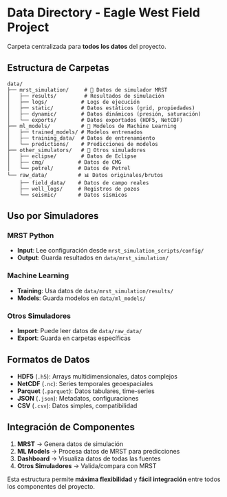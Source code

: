 # Data Directory - Eagle West Field Project

Carpeta centralizada para **todos los datos** del proyecto.

## Estructura de Carpetas

```
data/
├── mrst_simulation/     # 🎯 Datos de simulador MRST
│   ├── results/         # Resultados de simulación
│   ├── logs/           # Logs de ejecución
│   ├── static/         # Datos estáticos (grid, propiedades)
│   ├── dynamic/        # Datos dinámicos (presión, saturación)
│   └── exports/        # Datos exportados (HDF5, NetCDF)
├── ml_models/          # 🤖 Modelos de Machine Learning
│   ├── trained_models/ # Modelos entrenados
│   ├── training_data/  # Datos de entrenamiento
│   └── predictions/    # Predicciones de modelos
├── other_simulators/   # 🔧 Otros simuladores
│   ├── eclipse/        # Datos de Eclipse
│   ├── cmg/           # Datos de CMG
│   └── petrel/        # Datos de Petrel
└── raw_data/          # 📊 Datos originales/brutos
    ├── field_data/    # Datos de campo reales
    ├── well_logs/     # Registros de pozos
    └── seismic/       # Datos sísmicos
```

## Uso por Simuladores

### MRST Python
- **Input**: Lee configuración desde `mrst_simulation_scripts/config/`
- **Output**: Guarda resultados en `data/mrst_simulation/`

### Machine Learning
- **Training**: Usa datos de `data/mrst_simulation/results/`
- **Models**: Guarda modelos en `data/ml_models/`

### Otros Simuladores
- **Import**: Puede leer datos de `data/raw_data/`
- **Export**: Guarda en carpetas específicas

## Formatos de Datos

- **HDF5** (`.h5`): Arrays multidimensionales, datos complejos
- **NetCDF** (`.nc`): Series temporales geoespaciales
- **Parquet** (`.parquet`): Datos tabulares, time-series
- **JSON** (`.json`): Metadatos, configuraciones
- **CSV** (`.csv`): Datos simples, compatibilidad

## Integración de Componentes

1. **MRST** → Genera datos de simulación
2. **ML Models** → Procesa datos de MRST para predicciones  
3. **Dashboard** → Visualiza datos de todas las fuentes
4. **Otros Simuladores** → Valida/compara con MRST

Esta estructura permite **máxima flexibilidad** y **fácil integración** entre todos los componentes del proyecto.